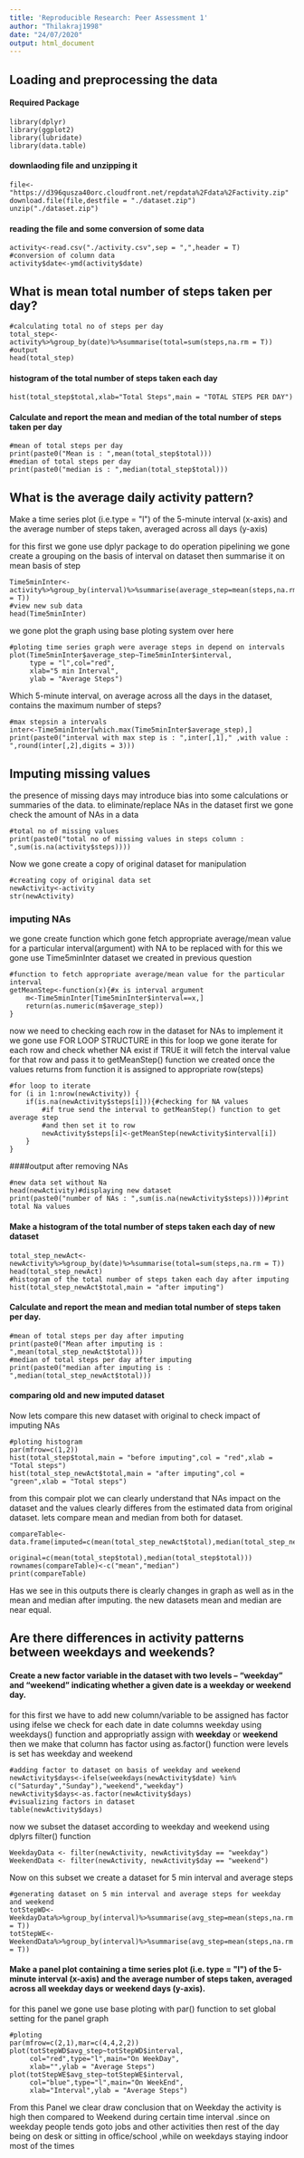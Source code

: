 ```yaml
---
title: 'Reproducible Research: Peer Assessment 1'
author: "Thilakraj1998"
date: "24/07/2020"
output: html_document
---
```



## Loading and preprocessing the data

#### Required Package
```{r results="hide"}
library(dplyr)
library(ggplot2)
library(lubridate)
library(data.table)
```
#### downlaoding file and unzipping it
```{r}
file<-"https://d396qusza40orc.cloudfront.net/repdata%2Fdata%2Factivity.zip"
download.file(file,destfile = "./dataset.zip")
unzip("./dataset.zip")
```

#### reading the file and some conversion of some data
```{r}
activity<-read.csv("./activity.csv",sep = ",",header = T)
#conversion of column data
activity$date<-ymd(activity$date)
```

## What is mean total number of steps taken per day?
```{r}
#calculating total no of steps per day
total_step<-activity%>%group_by(date)%>%summarise(total=sum(steps,na.rm = T))
#output
head(total_step)
```

#### histogram of the total number of steps taken each day
```{r}
hist(total_step$total,xlab="Total Steps",main = "TOTAL STEPS PER DAY")
```

#### Calculate and report the mean and median of the total number of steps taken per day
```{r}
#mean of total steps per day
print(paste0("Mean is : ",mean(total_step$total)))
#median of total steps per day
print(paste0("median is : ",median(total_step$total)))
```

## What is the average daily activity pattern?

Make a time series plot (i.e.type = "l") of the 5-minute interval (x-axis) and the average number of steps taken, averaged across all days (y-axis)

for this first we gone use dplyr package to do operation pipelining 
we gone create a grouping on the basis of interval on dataset then summarise it on mean basis of step
```{r}
Time5minInter<-activity%>%group_by(interval)%>%summarise(average_step=mean(steps,na.rm = T))
#view new sub data
head(Time5minInter)
```
we gone plot the graph using base ploting system over here
```{r}
#ploting time series graph were average steps in depend on intervals
plot(Time5minInter$average_step~Time5minInter$interval,
     type = "l",col="red",
     xlab="5 min Interval",
     ylab = "Average Steps")
```

Which 5-minute interval, on average across all the days in the dataset, contains the maximum number of steps?
```{r}
#max stepsin a intervals
inter<-Time5minInter[which.max(Time5minInter$average_step),]
print(paste0("interval with max step is : ",inter[,1]," ,with value : ",round(inter[,2],digits = 3)))
```

## Imputing missing values

the presence of missing days may introduce bias into some calculations or summaries of the data.
to eliminate/replace NAs in the dataset first we gone check the amount of NAs in a data
```{r}
#total no of missing values
print(paste0("total no of missing values in steps column : ",sum(is.na(activity$steps))))
```
Now we gone create a copy of original dataset for manipulation
```{r}
#creating copy of original data set
newActivity<-activity
str(newActivity)
```

### imputing NAs
 we gone create function which gone fetch appropriate average/mean value for a particular interval(argument) with NA to be replaced with
 for this we gone use Time5minInter dataset we created in previous question
```{r}
#function to fetch appropriate average/mean value for the particular interval
getMeanStep<-function(x){#x is interval argument
    m<-Time5minInter[Time5minInter$interval==x,]
    return(as.numeric(m$average_step))
}
```

now we need to checking each row in the dataset for NAs to implement it we gone use FOR LOOP STRUCTURE
in this for loop we gone iterate for each row and check whether NA exist if TRUE it will fetch the interval value for that row
and pass it to getMeanStep() function we created once the values returns from function it is assigned to appropriate row(steps)
```{r}
#for loop to iterate 
for (i in 1:nrow(newActivity)) {
    if(is.na(newActivity$steps[i])){#checking for NA values
        #if true send the interval to getMeanStep() function to get average step
        #and then set it to row
        newActivity$steps[i]<-getMeanStep(newActivity$interval[i])
    }
}
```
####output after removing NAs
```{r}
#new data set without Na
head(newActivity)#displaying new dataset
print(paste0("number of NAs : ",sum(is.na(newActivity$steps))))#print total Na values
```
#### Make a histogram of the total number of steps taken each day of new dataset
```{r}
total_step_newAct<-newActivity%>%group_by(date)%>%summarise(total=sum(steps,na.rm = T))
head(total_step_newAct)
#histogram of the total number of steps taken each day after imputing
hist(total_step_newAct$total,main = "after imputing")
```

#### Calculate and report the mean and median total number of steps taken per day.
```{r}
#mean of total steps per day after imputing
print(paste0("Mean after imputing is : ",mean(total_step_newAct$total)))
#median of total steps per day after imputing
print(paste0("median after imputing is : ",median(total_step_newAct$total)))
```

#### comparing old and new imputed dataset
Now lets compare this new dataset with original to check impact of imputing NAs
```{r}
#ploting histogram 
par(mfrow=c(1,2))
hist(total_step$total,main = "before imputing",col = "red",xlab = "Total steps")
hist(total_step_newAct$total,main = "after imputing",col = "green",xlab = "Total steps")
```

from this compair plot we can clearly understand that NAs impact on the dataset and the values clearly differes from the estimated data from original dataset. lets compare mean and median from both for dataset.
```{r}
compareTable<-data.frame(imputed=c(mean(total_step_newAct$total),median(total_step_newAct$total)),
                         original=c(mean(total_step$total),median(total_step$total)))
rownames(compareTable)<-c("mean","median")
print(compareTable)
```
Has we see in this outputs there is clearly changes in graph as well as in the mean and median after imputing.
the new datasets mean and median are near equal.

## Are there differences in activity patterns between weekdays and weekends?
#### Create a new factor variable in the dataset with two levels – “weekday” and “weekend” indicating whether a given date is a weekday or weekend day.

for this first we have to add new column/variable to be assigned has factor
using ifelse we check for each date in date columns weekday using weekdays() function and appropriatly assign with
**weekday** or **weekend** then we make that column has factor using as.factor() function were levels is set has weekday and weekend
```{r}
#adding factor to dataset on basis of weekday and weekend
newActivity$days<-ifelse(weekdays(newActivity$date) %in% c("Saturday","Sunday"),"weekend","weekday")
newActivity$days<-as.factor(newActivity$days)
#visualizing factors in dataset
table(newActivity$days)
```
now we subset the dataset according to weekday and weekend using dplyrs filter() function
```{r}
WeekdayData <- filter(newActivity, newActivity$day == "weekday")
WeekendData <- filter(newActivity, newActivity$day == "weekend")
```
Now on this subset we create a dataset for 5 min interval and average steps
```{r}
#generating dataset on 5 min interval and average steps for weekday and weekend
totStepWD<-WeekdayData%>%group_by(interval)%>%summarise(avg_step=mean(steps,na.rm = T))
totStepWE<-WeekendData%>%group_by(interval)%>%summarise(avg_step=mean(steps,na.rm = T))
```
#### Make a panel plot containing a time series plot (i.e. type = "l") of the 5-minute interval (x-axis) and the average number of steps taken, averaged across all weekday days or weekend days (y-axis).

for this panel we gone use base ploting with par() function to set global setting for the panel graph
```{r}
#ploting
par(mfrow=c(2,1),mar=c(4,4,2,2))
plot(totStepWD$avg_step~totStepWD$interval,
     col="red",type="l",main="On WeekDay",
     xlab="",ylab = "Average Steps")
plot(totStepWE$avg_step~totStepWE$interval,
     col="blue",type="l",main="On WeekEnd",
     xlab="Interval",ylab = "Average Steps")
```

From this Panel we clear draw conclusion that on Weekday the activity is high then compared to Weekend during certain time interval .since on weekday people tends goto jobs and other activities then rest of the day being on desk or sitting in office/school ,while on weekdays staying indoor most of the times

